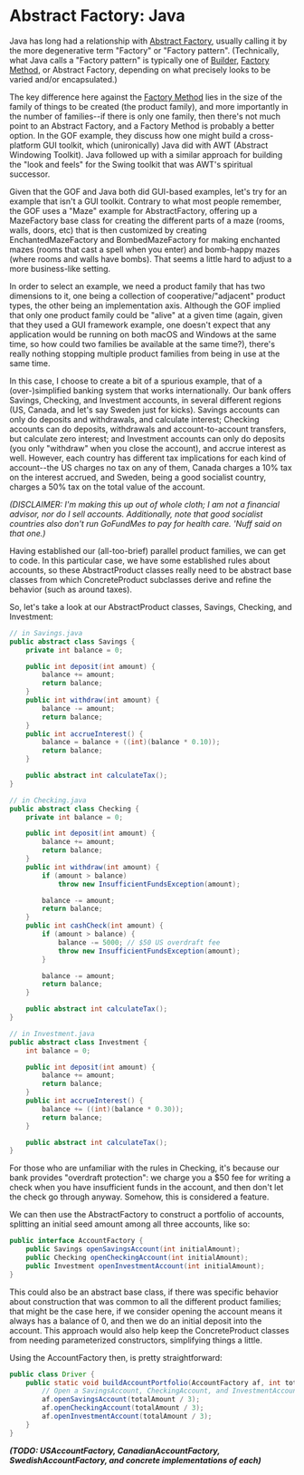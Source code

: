 # Abstract Factory: Java
Java has long had a relationship with [Abstract Factory](../AbstractFactory), usually calling it by the more degenerative term "Factory" or "Factory pattern". (Technically, what Java calls a "Factory pattern" is typically one of [Builder](../Builder/), [Factory Method](../FactoryMethod), or Abstract Factory, depending on what precisely looks to be varied and/or encapsulated.)

The key difference here against the [Factory Method](../FactoryMethod/) lies in the size of the family of things to be created (the product family), and more importantly in the number of families--if there is only one family, then there's not much point to an Abstract Factory, and a Factory Method is probably a better option. In the GOF example, they discuss how one might build a cross-platform GUI toolkit, which (unironically) Java did with AWT (Abstract Windowing Toolkit). Java followed up with a similar approach for building the "look and feels" for the Swing toolkit that was AWT's spiritual successor.

Given that the GOF and Java both did GUI-based examples, let's try for an example that isn't a GUI toolkit. Contrary to what most people remember, the GOF uses a "Maze" example for AbstractFactory, offering up a MazeFactory base class for creating the different parts of a maze (rooms, walls, doors, etc) that is then customized by creating EnchantedMazeFactory and BombedMazeFactory for making enchanted mazes (rooms that cast a spell when you enter) and bomb-happy mazes (where rooms and walls have bombs). That seems a little hard to adjust to a more business-like setting.

In order to select an example, we need a product family that has two dimensions to it, one being a collection of cooperative/"adjacent" product types, the other being an implementation axis. Although the GOF implied that only one product family could be "alive" at a given time (again, given that they used a GUI framework example, one doesn't expect that any application would be running on both macOS and Windows at the same time, so how could two families be available at the same time?), there's really nothing stopping multiple product families from being in use at the same time.

In this case, I choose to create a bit of a spurious example, that of a (over-)simplified banking system that works internationally. Our bank offers Savings, Checking, and Investment accounts, in several different regions (US, Canada, and let's say Sweden just for kicks). Savings accounts can only do deposits and withdrawals, and calculate interest; Checking accounts can do deposits, withdrawals and account-to-account transfers, but calculate zero interest; and Investment accounts can only do deposits (you only "withdraw" when you close the account), and accrue interest as well. However, each country has different tax implications for each kind of account--the US charges no tax on any of them, Canada charges a 10% tax on the interest accrued, and Sweden, being a good socialist country, charges a 50% tax on the total value of the account.

*(DISCLAIMER: I'm making this up out of whole cloth; I am not a financial advisor, nor do I sell accounts. Additionally, note that good socialist countries also don't run GoFundMes to pay for health care. 'Nuff said on that one.)*

Having established our (all-too-brief) parallel product families, we can get to code. In this particular case, we have some established rules about accounts, so these AbstractProduct classes really need to be abstract base classes from which ConcreteProduct subclasses derive and refine the behavior (such as around taxes).

So, let's take a look at our AbstractProduct classes, Savings, Checking, and Investment:

```java
// in Savings.java
public abstract class Savings {
    private int balance = 0;

    public int deposit(int amount) {
        balance += amount;
        return balance;
    }
    public int withdraw(int amount) {
        balance -= amount;
        return balance;
    }
    public int accrueInterest() {
        balance = balance + ((int)(balance * 0.10));
        return balance;
    }

    public abstract int calculateTax();
}

// in Checking.java
public abstract class Checking {
    private int balance = 0;

    public int deposit(int amount) {
        balance += amount;
        return balance;
    }
    public int withdraw(int amount) {
        if (amount > balance)
            throw new InsufficientFundsException(amount);

        balance -= amount;
        return balance;
    }
    public int cashCheck(int amount) {
        if (amount > balance) {
            balance -= 5000; // $50 US overdraft fee
            throw new InsufficientFundsException(amount);
        }

        balance -= amount;
        return balance;
    }

    public abstract int calculateTax();
}

// in Investment.java
public abstract class Investment {
    int balance = 0;

    public int deposit(int amount) {
        balance += amount;
        return balance;
    }
    public int accrueInterest() {
        balance += ((int)(balance * 0.30));
        return balance;
    }

    public abstract int calculateTax();
}
```

For those who are unfamiliar with the rules in Checking, it's because our bank provides "overdraft protection": we charge you a $50 fee for writing a check when you have insufficient funds in the account, and then don't let the check go through anyway. Somehow, this is considered a feature.

We can then use the AbstractFactory to construct a portfolio of accounts, splitting an initial seed amount among all three accounts, like so:

```java
public interface AccountFactory {
    public Savings openSavingsAccount(int initialAmount);
    public Checking openCheckingAccount(int initialAmount);
    public Investment openInvestmentAccount(int initialAmount);
}
```

This could also be an abstract base class, if there was specific behavior about construction that was common to all the different product families; that might be the case here, if we consider opening the account means it always has a balance of 0, and then we do an initial deposit into the account. This approach would also help keep the ConcreteProduct classes from needing parameterized constructors, simplifying things a little.

Using the AccountFactory then, is pretty straightforward:

```java
public class Driver {
    public static void buildAccountPortfolio(AccountFactory af, int totalAmount) {
        // Open a SavingsAccount, CheckingAccount, and InvestmentAccount
        af.openSavingsAccount(totalAmount / 3);
        af.openCheckingAccount(totalAmount / 3);
        af.openInvestmentAccount(totalAmount / 3);
    }
}
```

***(TODO: USAccountFactory, CanadianAccountFactory, SwedishAccountFactory, and concrete implementations of each)***

